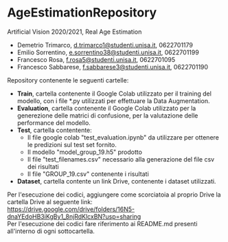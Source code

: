 # AgeEstimationRepository
Artificial Vision 2020/2021, Real Age Estimation <br/>
* Demetrio Trimarco, d.trimarco1@studenti.unisa.it, 0622701179
* Emilio Sorrentino, e.sorrentino38@studenti.unisa.it, 0622701199
* Francesco Rosa, f.rosa5@studenti.unisa.it, 0622701095
* Francesco Sabbarese, f.sabbarese3@studenti.unisa.it, 0622701190


Repository contenente le seguenti cartelle:
* __Train__, cartella contenente il Google Colab utilizzato per il training del modello, con i file *.py utilizzati per effettuare la Data Augmentation.
* __Evaluation__, cartella contenente il Google Colab utilizzato per la generezione delle matrici di confusione, per la valutazione delle performance del modello.
* __Test__, cartella contentente:
  * Il file google colab "test_evaluation.ipynb" da utilizzare per ottenere le predizioni sul test set fornito.
  * Il modello "model_group_19.h5" prodotto
  * Il file "test_filenames.csv" necessario alla generazione del file csv dei risultati
  * Il file "GROUP_19.csv" contenente i risultati
* __Dataset__, cartella contente un link Drive, contenente i dataset utilizzati.

Per l'esecuzione dei codici, aggiungere come scorciatoia al proprio Drive la cartella Drive al seguente link:<br/> 
https://drive.google.com/drive/folders/16N5-dnaYEdoHB3iKgBy1_8njRdKlcxBN?usp=sharing <br/>
Per l'esecuzione dei codici fare riferimento ai README.md presenti all'interno di ogni sottocartella.
